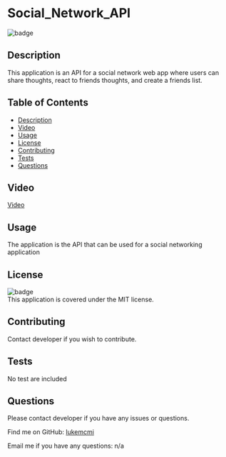 # Social_Network_API

  ![badge](https://img.shields.io/badge/license-MIT-brightgreen)
  
  ## Description
  This application is an API for a social network web app where users can share thoughts, react to friends thoughts, and create a friends list.
  
  ## Table of Contents
  - [Description](#description)
  - [Video](#video)
  - [Usage](#usage)
  - [License](#license)
  - [Contributing](#contributing)
  - [Tests](#tests)
  - [Questions](#questions)
  
  ## Video
 [Video](https://drive.google.com/file/d/1CBQ0iOeI1oPX13eQWeKKFxzSe1q1rtKn/view?usp=sharing) 
  
  ## Usage
  The application is the API that can be used for a social networking application
  
  ## License
  
  ![badge](https://img.shields.io/badge/license-MIT-brightgreen)
  <br />
  This application is covered under the MIT license.

  ## Contributing
  Contact developer if you wish to contribute.

  ## Tests
  No test are included

  ## Questions
  Please contact developer if you have any issues or questions.
  
  Find me on GitHub: [lukemcmi](https://github.com/lukemcmi)
  
  Email me if you have any questions: n/a

